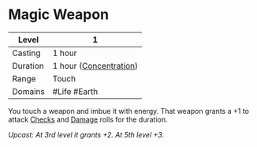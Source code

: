 # Magic Weapon

| Level     | 1                                                  |
| --------- | -------------------------------------------------- |
| Casting   | 1 hour                                             |
| Duration  | 1 hour ([Concentration](../../../Concentration.md)) |
| Range     | Touch                                              |
| Domains   | #Life #Earth                                       |

You touch a weapon and imbue it with energy. That weapon grants a +1 to attack [Checks](../../../../Game%20Procedures/Check.md) and [Damage](../../../../Damage%20Types/!Damage%20Types.md) rolls for the duration.

*Upcast: At 3rd level it grants +2. At 5th level +3.*